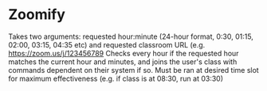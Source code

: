 # Zoomify
Takes two arguments: requested hour:minute (24-hour format, 0:30, 01:15, 02:00, 03:15, 04:35 etc) and requested classroom URL (e.g. https://zoom.us/j/123456789
Checks every hour if the requested hour matches the current hour and minutes, and joins the user's class with commands dependent on their system if so. Must be ran at desired time slot for maximum effectiveness (e.g. if class is at 08:30, run at 03:30)
